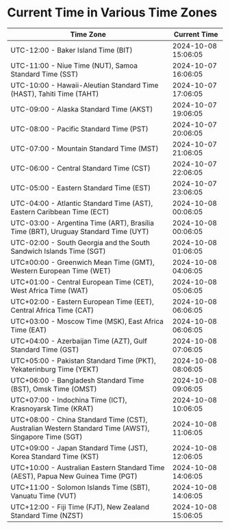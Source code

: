 # Current Time in Various Time Zones

| Time Zone | Current Time |
|-----------|--------------|
| UTC-12:00 - Baker Island Time (BIT) | 2024-10-08 15:06:05 |
| UTC-11:00 - Niue Time (NUT), Samoa Standard Time (SST) | 2024-10-07 16:06:05 |
| UTC-10:00 - Hawaii-Aleutian Standard Time (HAST), Tahiti Time (TAHT) | 2024-10-07 17:06:05 |
| UTC-09:00 - Alaska Standard Time (AKST) | 2024-10-07 19:06:05 |
| UTC-08:00 - Pacific Standard Time (PST) | 2024-10-07 20:06:05 |
| UTC-07:00 - Mountain Standard Time (MST) | 2024-10-07 21:06:05 |
| UTC-06:00 - Central Standard Time (CST) | 2024-10-07 22:06:05 |
| UTC-05:00 - Eastern Standard Time (EST) | 2024-10-07 23:06:05 |
| UTC-04:00 - Atlantic Standard Time (AST), Eastern Caribbean Time (ECT) | 2024-10-08 00:06:05 |
| UTC-03:00 - Argentina Time (ART), Brasília Time (BRT), Uruguay Standard Time (UYT) | 2024-10-08 00:06:05 |
| UTC-02:00 - South Georgia and the South Sandwich Islands Time (SGT) | 2024-10-08 01:06:05 |
| UTC±00:00 - Greenwich Mean Time (GMT), Western European Time (WET) | 2024-10-08 04:06:05 |
| UTC+01:00 - Central European Time (CET), West Africa Time (WAT) | 2024-10-08 05:06:05 |
| UTC+02:00 - Eastern European Time (EET), Central Africa Time (CAT) | 2024-10-08 06:06:05 |
| UTC+03:00 - Moscow Time (MSK), East Africa Time (EAT) | 2024-10-08 06:06:05 |
| UTC+04:00 - Azerbaijan Time (AZT), Gulf Standard Time (GST) | 2024-10-08 07:06:05 |
| UTC+05:00 - Pakistan Standard Time (PKT), Yekaterinburg Time (YEKT) | 2024-10-08 08:06:05 |
| UTC+06:00 - Bangladesh Standard Time (BST), Omsk Time (OMST) | 2024-10-08 09:06:05 |
| UTC+07:00 - Indochina Time (ICT), Krasnoyarsk Time (KRAT) | 2024-10-08 10:06:05 |
| UTC+08:00 - China Standard Time (CST), Australian Western Standard Time (AWST), Singapore Time (SGT) | 2024-10-08 11:06:05 |
| UTC+09:00 - Japan Standard Time (JST), Korea Standard Time (KST) | 2024-10-08 12:06:05 |
| UTC+10:00 - Australian Eastern Standard Time (AEST), Papua New Guinea Time (PGT) | 2024-10-08 14:06:05 |
| UTC+11:00 - Solomon Islands Time (SBT), Vanuatu Time (VUT) | 2024-10-08 14:06:05 |
| UTC+12:00 - Fiji Time (FJT), New Zealand Standard Time (NZST) | 2024-10-08 15:06:05 |
